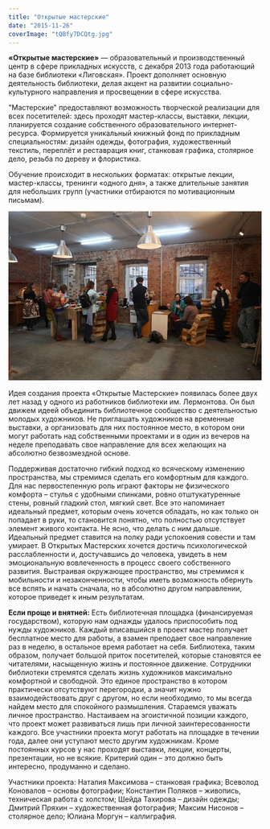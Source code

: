 ```yaml
---
title: "Открытые мастерские"
date: "2015-11-26"
coverImage: "tQBfy7DCQtg.jpg"
---
```


**«Открытые мастерские»** — образовательный и производственный центр в сфере прикладных искусств, с декабря 2013 года работающий на базе библиотеки «Лиговская». Проект дополняет основную деятельность библиотеки, делая акцент на развитии социально-культурного направления и просвещении в сфере искусства.

"Мастерские" предоставляют возможность творческой реализации для всех посетителей: здесь проходят мастер-классы, выставки, лекции, планируется создание собственного образовательного интернет-ресурса. Формируется уникальный книжный фонд по прикладным специальностям: дизайн одежды, фотография, художественный текстиль, переплёт и реставрация книг, станковая графика, столярное дело, резьба по дереву и флористика.

Обучение происходит в нескольких форматах: открытые лекции, мастер-классы, тренинги «одного дня», а также длительные занятия для небольших групп (участники отбираются по мотивационным письмам).

![](images/h3bmnygfLvs.jpg)

Идея создания проекта «Открытые Мастерские» появилась более двух лет назад у одного из работников библиотеки им. Лермонтова. Он был движем идеей объединить библиотечное сообщество с деятельностью молодых художников. Не приглашать художников на временные выставки, а организовать для них постоянное место, в котором они могут работать над собственными проектами и в один из вечеров на неделе преподавать свое направление для всех желающих на абсолютно безвозмездной основе.

Поддерживая достаточно гибкий подход ко всяческому изменению пространства, мы стремимся сделать его комфортным для каждого. Для нас первостепенную роль играют факторы не физического комфорта – стулья с удобными спинками, ровно отштукатуренные стены, ровный гладкий стол, мягкий свет. Все это напоминает идеальный предмет, которым очень хочется обладать, но как только он попадает в руки, то становится понятно, что полностью отсутствует элемент живого контакта. Не ясно, что делать с ним дальше. Идеальный предмет ставится на полку ради успокоения совести и там умирает. В Открытых Мастерских хочется достичь психологической расслабленности и, достучавшись до человека, увидеть в нем эмоциональную вовлеченность в процесс своего собственного развития. Выстраивая окружающее пространство, мы стремимся к мобильности и незаконченности, чтобы иметь возможность обернуть все вспять и начать сначала, но в абсолютно другом направлении, которое приведет к иным результатам.

**Если проще и внятней:** Есть библиотечная площадка (финансируемая государством), которую нам однажды удалось приспособить под нужды художников. Каждый вписавшийся в проект мастер получает бесплатное место для работы, а взамен преподает свое направление раз в неделю, в остальное время работает на себя. Библиотека, таким образом, получает большой приток посетителей, которые становятся ее читателями, насыщенную жизнь и постоянное движение. Сотрудники библиотеки стремятся сделать жизнь художников максимально комфортной и свободной. Это единое пространство в котором практически отсутствуют перегородки, а значит нужно взаимодействовать друг с другом, но если необходимо, то мы всегда найдем место для спокойного размышления. Стараемся уважать личное пространство. Настаиваем на эгоистичной позиции каждого, что проект может развиваться лишь при личной заинтересованности каждого. Все участники проекта могут работать на площадке в течении года, далее они уступают место другим художникам. Кроме постоянных курсов у нас проходят выставки, лекции, концерты, презентации, но не всякие. Критерий один – это должно быть интересно, продуманно и сделано.

Участники проекта: Наталия Максимова – станковая графика; Всеволод Коновалов – основы фотографии; Константин Поляков – живопись, техническая работа с холстом; Шейда Тахирова – дизайн одежды; Дмитрий Пряхин – художественная фотография; Максим Нисонов – столярное дело; Юлиана Моргун – каллиграфия.
